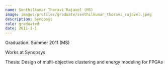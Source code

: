 ```yaml
---
name: Senthilkumar Thoravi Rajavel (MS)
image: images/profiles/graduate/senthilkumar_thoravi_rajavel.jpeg
description: Synopsys
role: graduated
date: 2011-1-1
---
```


Graduation: Summer 2011 (MS)

Works at Synopsys

Thesis: Design of multi-objective clustering and energy modeling for FPGAs